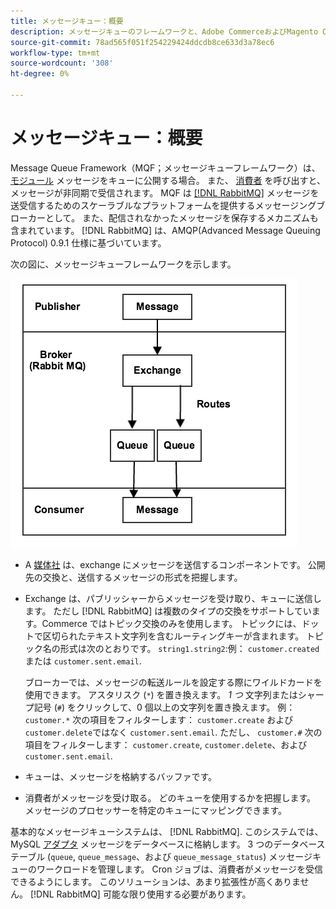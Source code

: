 ```yaml
---
title: メッセージキュー：概要
description: メッセージキューのフレームワークと、Adobe CommerceおよびMagento Open Sourceアプリケーションでの動作についてお読みください。
source-git-commit: 78ad565f051f254229424ddcdb8ce633d3a78ec6
workflow-type: tm+mt
source-wordcount: '308'
ht-degree: 0%

---
```



# メッセージキュー：概要

Message Queue Framework（MQF；メッセージキューフレームワーク）は、 [モジュール](https://glossary.magento.com/module) メッセージをキューに公開する場合。 また、 [消費者](consumers.md) を呼び出すと、メッセージが非同期で受信されます。 MQF は [[!DNL RabbitMQ]](https://www.rabbitmq.com) メッセージを送受信するためのスケーラブルなプラットフォームを提供するメッセージングブローカーとして。 また、配信されなかったメッセージを保存するメカニズムも含まれています。 [!DNL RabbitMQ] は、AMQP(Advanced Message Queuing Protocol) 0.9.1 仕様に基づいています。

次の図に、メッセージキューフレームワークを示します。

![メッセージキューフレームワーク](../../assets/configuration/mq-framework.png)

- A [媒体社](https://glossary.magento.com/publisher-subscriber-pattern) は、exchange にメッセージを送信するコンポーネントです。 公開先の交換と、送信するメッセージの形式を把握します。

- Exchange は、パブリッシャーからメッセージを受け取り、キューに送信します。 ただし [!DNL RabbitMQ] は複数のタイプの交換をサポートしています。Commerce ではトピック交換のみを使用します。 トピックには、ドットで区切られたテキスト文字列を含むルーティングキーが含まれます。 トピック名の形式は次のとおりです。 `string1.string2`:例： `customer.created` または `customer.sent.email`.

   ブローカーでは、メッセージの転送ルールを設定する際にワイルドカードを使用できます。 アスタリスク (`*`) を置き換えます。 _1 つ_ 文字列またはシャープ記号 (`#`) をクリックして、0 個以上の文字列を置き換えます。 例： `customer.*` 次の項目をフィルターします： `customer.create` および `customer.delete`ではなく `customer.sent.email`. ただし、 `customer.#` 次の項目をフィルターします： `customer.create`,  `customer.delete`、および `customer.sent.email`.

- キューは、メッセージを格納するバッファです。

- 消費者がメッセージを受け取る。 どのキューを使用するかを把握します。 メッセージのプロセッサーを特定のキューにマッピングできます。

基本的なメッセージキューシステムは、 [!DNL RabbitMQ]. このシステムでは、MySQL [アダプタ](https://glossary.magento.com/adapter) メッセージをデータベースに格納します。 3 つのデータベーステーブル (`queue`, `queue_message`、および `queue_message_status`) メッセージキューのワークロードを管理します。 Cron ジョブは、消費者がメッセージを受信できるようにします。 このソリューションは、あまり拡張性が高くありません。 [!DNL RabbitMQ] 可能な限り使用する必要があります。
